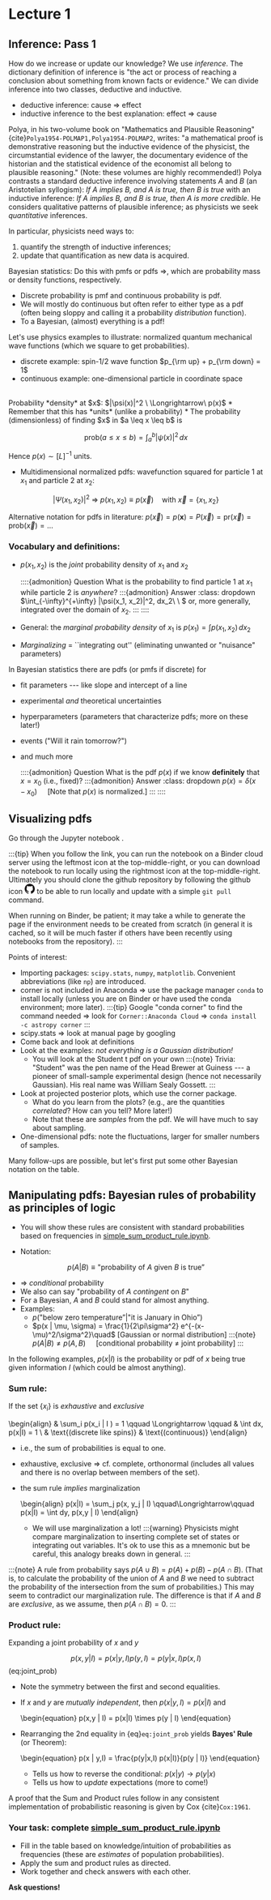 #  Lecture 1

## Inference: Pass 1

How do we increase or update our knowledge? We use *inference*. The dictionary definition of inference is "the act or process of reaching a conclusion about something from known facts or evidence."
We can divide inference into two classes, deductive and inductive.

* deductive inference: cause $\Longrightarrow$ effect
* inductive inference to the best explanation: effect $\Longrightarrow$ cause

Polya, in his two-volume book on "Mathematics and Plausible Reasoning" {cite}`Polya1954-POLMAP1,Polya1954-POLMAP2`, writes: "a mathematical proof is demonstrative reasoning but the inductive evidence of the physicist, the circumstantial evidence of the lawyer, the documentary evidence of the historian and the statistical evidence of the economist all belong to plausible reasoning."
(Note: these volumes are highly recommended!)
Polya contrasts a standard deductive inference involving statements *A* and *B* (an Aristotelian syllogism): *If A implies B, and A is true, then B is true* with an inductive inference: *If A implies B, and B is true, then A is more credible*. He considers qualitative patterns of plausible inference; as physicists we seek *quantitative* inferences.

In particular, physicists need ways to:
1. quantify the strength of inductive inferences;
1. update that quantification as new data is acquired.

Bayesian statistics: Do this with pmfs or pdfs $\Longrightarrow$, which are probability mass or density functions, respectively.
* Discrete probability is pmf and continuous probability is pdf.
* We will mostly do continuous but often refer to either type as a pdf (often being sloppy and calling it a probability *distribution* function).
* To a Bayesian, (almost) everything is a pdf!

Let's use physics examples to illustrate: normalized quantum mechanical wave functions (which we square to get probabilities).
* discrete example: spin-1/2 wave function $p_{\rm up} + p_{\rm down} = 1$
* continuous example: one-dimensional particle in coordinate space
<br/>
Probability *density* at $x$: $|\psi(x)|^2 \ \Longrightarrow\ p(x)$
* Remember that this has *units* (unlike a probability)
* The probability (dimensionless) of finding $x$ in $a \leq x \leq b$ is

$$
   \text{prob}(a \leq x \leq b) = \int_a^b |\psi(x)|^2\, dx
$$

Hence $p(x) \sim [L]^{-1}$ units.
* Multidimensional normalized pdfs: wavefunction squared for particle 1 at $x_1$ and particle 2 at $x_2$:

$$
  |\Psi(x_1, x_2)|^2 \ \Longrightarrow\ p(x_1, x_2) \equiv p(\vec x) \quad
  \mbox{with}\ \vec x = \{x_1, x_2\}
$$

Alternative notation for pdfs in literature: $p(\vec x) = p(\mathbf{x}) = P(\vec x) = \text{pr}(\vec x) = \text{prob}(\vec x) = \ldots$

### Vocabulary and definitions:
* $p(x_1, x_2)$ is the *joint* probability density of $x_1$ and $x_2$

    ::::{admonition} Question
    What is the probability to find particle 1 at $x_1$ while particle 2 is *anywhere*?
    :::{admonition} Answer 
    :class: dropdown 
    $\int_{-\infty}^{+\infty} |\psi(x_1, x_2)|^2\, dx_2\ \ $ or, more generally, integrated over the domain of $x_2$.
    :::
    ::::

* General: the *marginal probability density* of $x_1$ is $p(x_1) = \int p(x_1,x_2)\,dx_2$
* *Marginalizing* = ``integrating out'' (eliminating unwanted or "nuisance" parameters)

In Bayesian statistics there are pdfs (or pmfs if discrete) for 
* fit parameters --- like slope and intercept of a line
* experimental *and* theoretical uncertainties
* hyperparameters (parameters that characterize pdfs; more on these later!)
* events ("Will it rain tomorrow?")
* and much more

    ::::{admonition} Question
    What is the pdf $p(x)$ if we know **definitely** that $x = x_0$ (i.e., fixed)?
    :::{admonition} Answer 
    :class: dropdown 
    $p(x) = \delta(x-x_0)\quad$  [Note that $p(x)$ is normalized.]
    :::
    ::::


## Visualizing pdfs

Go through the Jupyter notebook [](/notebooks/Basics/Exploring_pdfs.ipynb).

:::{tip}
When you follow the [](/notebooks/Basics/Exploring_pdfs.ipynb) link, you can run the notebook on a Binder cloud server using the leftmost icon at the top-middle-right, or you can download the notebook to run locally using the rightmost icon at the top-middle-right. Ultimately you should clone the github repository by following the github icon <img src="/_images/GitHub-Mark-32px.png" alt="github download icon" width="20px"> to be able to run locally and update with a simple `git pull` command.

When running on Binder, be patient; it may take a while to generate the page if the environment needs to be created from scratch (in general it is cached, so it will be much faster if others have been recently using notebooks from the repository).
:::

Points of interest:
* Importing packages: `scipy.stats`, `numpy`, `matplotlib`. Convenient abbreviations (like `np`) are introduced.
* corner is not included in Anaconda $\Longrightarrow$ use the package manager `conda` to install locally (unless you are on Binder or have used the conda environment; more later). 
    :::{tip}
    Google "conda corner" to find the command needed $\Longrightarrow$ look for `Corner::Anaconda Cloud` $\Longrightarrow$ `conda install -c astropy corner`
    :::
* scipy.stats $\Longrightarrow$ look at manual page by googling
* Come back and look at definitions
* Look at the examples: *not everything is a Gaussian distribution!*
    * You will look at the Student t pdf on your own
    :::{note}
    Trivia: "Student" was the pen name of the Head Brewer at Guiness --- a pioneer of small-sample experimental design (hence not necessarily Gaussian). His real name was William Sealy Gossett. 
    :::
* Look at projected posterior plots, which use the corner package.
    * What do you learn from the plots? (e.g., are the quantities *correlated*? How can you tell? More later!)
    * Note that these are *samples* from the pdf. We will have much to say about sampling.
* One-dimensional pdfs: note the fluctuations, larger for smaller numbers of samples.

Many follow-ups are possible, but let's first put some other Bayesian notation on the table.


## Manipulating pdfs: Bayesian rules of probability as principles of logic

* You will show these rules are consistent with standard probabilities based on frequencies in [simple_sum_product_rule.ipynb](/notebooks/Basics/simple_sum_product_rule.ipynb).

* Notation: 

$$ 
   p(A|B) \equiv \text{"probability of $A$ given $B$ is true''}
$$

* $\Longrightarrow$ *conditional* probability
* We also can say "probability of $A$ *contingent* on $B$"
* For a Bayesian, $A$ and $B$ could stand for almost anything.
* Examples: 
    * $p(\text{"below zero temperature''} | \text{"it is January in Ohio''} )$
    * $p(x | \mu, \sigma) = \frac{1}{2\pi\sigma^2} e^{-(x-\mu)^2/\sigma^2}\quad$ [Gaussian or normal distribution]
:::{note}
   $p(A | B) \neq p(A,B)\quad$ [conditional probability $\neq$ joint probability]
:::

In the following examples, $p(x|I)$ is the probability or pdf of $x$ being true given information $I$ (which could be almost anything).

### **Sum rule:**
If the set $\{x_i\}$ is *exhaustive* and *exclusive*

\begin{align}
  & \sum_i p(x_i | I ) = 1 \qquad \Longrightarrow \qquad & \int dx\, p(x|I) = 1 \\
  & \text{(discrete like spins)}       & \text{(continuous)}
\end{align}

* i.e., the sum of probabilities is equal to one.
* exhaustive, exclusive $\Longrightarrow$ cf. complete, orthonormal (includes all values and there is no overlap between members of the set).
* the sum rule *implies* marginalization 

    \begin{align}
      p(x|I) = \sum_j p(x, y_j | I) \qquad\Longrightarrow\qquad p(x|I) = \int dy\, p(x,y | I)
    \end{align}

    * We will use marginalization a lot!
    :::{warning}
    Physicists might compare marginalization to inserting complete set of states or integrating out variables. It's ok to use this as a mnemonic but be careful, this analogy breaks down in general.
    :::

:::{note}
A rule from probability says $p(A \cup B) = p(A) + p(B) - p(A \cap B)$. (That is, to calculate the probability of the union of $A$ and $B$ we need to subtract the probability of the intersection from the sum of probabilities.) This may seem to contradict our marginalization rule. The difference is that if $A$ and $B$ are *exclusive*, as we assume, then $p(A \cap B) = 0$.
:::

### **Product rule:**

Expanding a joint probability of $x$ and $y$

$$  
   p(x,y | I) = p(x | y, I) p(y,I) = p(y| x,I) p(x,I)
$$ (eq:joint_prob)

* Note the symmetry between the first and second equalities.
* If $x$ and $y$ are *mutually independent*, then $p(x | y,I) = p(x | I)$ and

    \begin{equation}
         p(x,y | I) = p(x|I) \times p(y | I)
    \end{equation}

* Rearranging the 2nd equality in {eq}`eq:joint_prob` yields **Bayes' Rule** (or Theorem):

    \begin{equation}
         p(x | y,I) = \frac{p(y|x,I) p(x|I)}{p(y | I)}
    \end{equation}

    * Tells us how to reverse the conditional: $p(x|y) \rightarrow p(y|x)$
    * Tells us how to *update* expectations (more to come!)

A proof that the Sum and Product rules follow in any consistent implementation of probabilistic reasoning is given by Cox {cite}`Cox:1961`.

### Your task: complete [simple_sum_product_rule.ipynb](/notebooks/Basics/simple_sum_product_rule.ipynb)

* Fill in the table based on knowledge/intuition of probabilities as frequencies (these are *estimates* of population probabilities).
* Apply the sum and product rules as directed.
* Work together and check answers with each other.

**Ask questions!**

